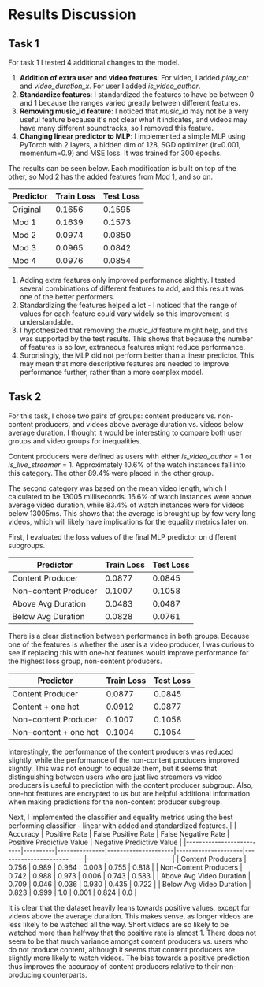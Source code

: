 # Results Discussion
## Task 1

For task 1 I tested 4 additional changes to the model.
1. **Addition of extra user and video features**: For video, I added *play_cnt* and *video_duration_x*. For user I added *is_video_author*.
2. **Standardize features**: I standardized the features to have be between 0 and 1 because the ranges varied greatly between different features. 
3. **Removing music_id feature**: I noticed that *music_id* may not be a very useful feature because it's not clear what it indicates, and videos may have many different soundtracks, so I removed this feature.
4. **Changing linear predictor to MLP**: I implemented a simple MLP using PyTorch with 2 layers, a hidden dim of 128, SGD optimizer (lr=0.001, momentum=0.9) and MSE loss. It was trained for 300 epochs.

The results can be seen below. Each modification is built on top of the other, so Mod 2 has the added features from Mod 1, and so on.

| Predictor | Train Loss | Test Loss |
|-----------|------------|-----------|
| Original  | 0.1656     | 0.1595    |
| Mod 1     | 0.1639     | 0.1573    |
| Mod 2     | 0.0974     | 0.0850    |
| Mod 3     | 0.0965     | 0.0842    |
| Mod 4     | 0.0976     | 0.0854    |

1. Adding extra features only improved performance slightly. I tested several combinations of different features to add, and this result was one of the better performers.
2. Standardizing the features helped a lot - I noticed that the range of values for each feature could vary widely so this improvement is understandable.
3. I hypothesized that removing the *music_id* feature might help, and this was supported by the test results. This shows that because the number of features is so low, extraneous features might reduce performance.
4. Surprisingly, the MLP did not perform better than a linear predictor. This may mean that more descriptive features are needed to improve performance further, rather than a more complex model.

## Task 2

For this task, I chose two pairs of groups: content producers vs. non-content producers, and videos above average duration vs. videos below average duration. I thought it would be interesting to compare both user groups and video groups for inequalities.

Content producers were defined as users with either *is_video_author* = 1 or *is_live_streamer* = 1. Approximately 10.6% of the watch instances fall into this category. The other 89.4% were placed in the other group.

The second category was based on the mean video length, which I calculated to be 13005 milliseconds. 16.6% of watch instances were above average video duration, while 83.4% of watch instances were for videos below 13005ms. This shows that the average is brought up by few very long videos, which will likely have implications for the equality metrics later on.

First, I evaluated the loss values of the final MLP predictor on different subgroups.

| Predictor            | Train Loss | Test Loss |
|----------------------|------------|-----------|
| Content Producer     | 0.0877     | 0.0845    |
| Non-content Producer | 0.1007     | 0.1058    |
| Above Avg Duration   | 0.0483     | 0.0487    |
| Below Avg Duration   | 0.0828     | 0.0761    |

There is a clear distinction between performance in both groups. Because one of the features is whether the user is a video producer, I was curious to see if replacing this with one-hot features would improve performance for the highest loss group, non-content producers.

| Predictor             | Train Loss | Test Loss |
|-----------------------|------------|-----------|
| Content Producer      | 0.0877     | 0.0845    |
| Content + one hot     | 0.0912     | 0.0877    |
| Non-content Producer  | 0.1007     | 0.1058    |
| Non-content + one hot | 0.1004     | 0.1054    |

Interestingly, the performance of the content producers was reduced slightly, while the performance of the non-content producers improved slightly. This was not enough to equalize them, but it seems that distinguishing between users who are just live streamers vs video producers is useful to prediction with the content producer subgroup. Also, one-hot features are encrypted to us but are helpful additional information when making predictions for the non-content producer subgroup.

Next, I implemented the classifier and equality metrics using the best performing classifier - linear with added and standardized features.
|                          | Accuracy | Positive Rate | False Positive Rate | False Negative Rate | Positive Predictive Value | Negative Predictive Value |
|--------------------------|----------|---------------|---------------------|---------------------|---------------------------|---------------------------|
| Content Producers        | 0.756    | 0.989         | 0.964               | 0.003               | 0.755                     | 0.818                     |
| Non-Content Producers    | 0.742    | 0.988         | 0.973               | 0.006               | 0.743                     | 0.583                     |
| Above Avg Video Duration | 0.709    | 0.046         | 0.036               | 0.930               | 0.435                     | 0.722                     |
| Below Avg Video Duration | 0.823    | 0.999         | 1.0                 | 0.001               | 0.824                     | 0.0                       |

It is clear that the dataset heavily leans towards positive values, except for videos above the average duration. This makes sense, as longer videos are less likely to be watched all the way. Short videos are so likely to be watched more than halfway that the positive rate is almost 1. There does not seem to be that much variance amongst content producers vs. users who do not produce content, although it seems that content producers are slightly more likely to watch videos. The bias towards a positive prediction thus improves the accuracy of content producers relative to their non-producing counterparts.